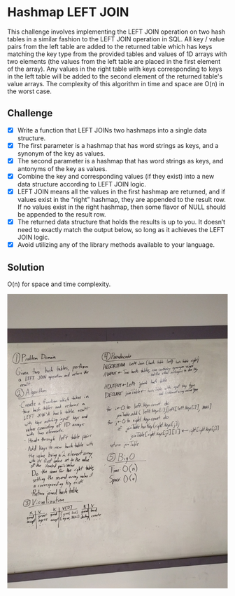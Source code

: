 # Hashmap LEFT JOIN

This challenge involves implementing the LEFT JOIN operation on two
hash tables in a similar fashion to the LEFT JOIN operation in SQL.
All key / value pairs from the left table are added to the returned table
which has keys matching the key type from the provided tables and values
of 1D arrays with two elements (the values from the left table are placed
in the first element of the array). Any values in the right table with
keys corresponding to keys in the left table will be added to the second
element of the returned table's value arrays. The complexity of this
algorithm in time and space are O(n) in the worst case.

## Challenge

- [X] Write a function that LEFT JOINs two hashmaps into a single data structure.
- [X] The first parameter is a hashmap that has word strings as keys, and a synonym of the key as values.
- [X] The second parameter is a hashmap that has word strings as keys, and antonyms of the key as values.
- [X] Combine the key and corresponding values (if they exist) into a new data structure according to LEFT JOIN logic.
- [X] LEFT JOIN means all the values in the first hashmap are returned, and if values exist in the “right” hashmap, they are appended to the result row. If no values exist in the right hashmap, then some flavor of NULL should be appended to the result row.
- [X] The returned data structure that holds the results is up to you. It doesn’t need to exactly match the output below, so long as it achieves the LEFT JOIN logic.
- [X] Avoid utilizing any of the library methods available to your language.

## Solution

O(n) for space and time complexity.

![Whiteboard Solution Photo](/assets/LeftJoin.jpg)
